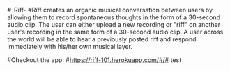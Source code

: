 #-Riff-
#Riff creates an organic musical conversation between users by allowing them to record spontaneous thoughts in the form of a 30-second audio clip.  The user can either upload a new recording or "riff" on another user's recording in the same form of a 30-second audio clip.  A user across the world will be able to hear a previously posted riff and respond immediately with his/her own musical layer.

#Checkout the app:
#https://riff-101.herokuapp.com/#/# test
